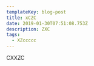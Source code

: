```yaml
---
templateKey: blog-post
title: xCZC
date: 2019-01-30T07:51:08.753Z
description: ZXC
tags:
  - XZccccc
---
```

CXXZC
